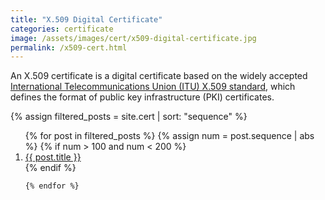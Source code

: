 ```yaml
---
title: "X.509 Digital Certificate"
categories: certificate
image: /assets/images/cert/x509-digital-certificate.jpg
permalink: /x509-cert.html
---
```


An X.509 certificate is a digital certificate based on the widely accepted [International Telecommunications Union (ITU) X.509 standard](https://www.itu.int/rec/T-REC-X.509), which defines the format of public key infrastructure (PKI) certificates.

{%
assign filtered_posts = site.cert |
sort: "sequence"
%}
<ol>
    {% for post in filtered_posts %}
    {% assign num = post.sequence | abs %}
    {% if num > 100 and num < 200 %}
    <li>
        <a href="{{ post.url }}" target="_blank">{{ post.title }}</a>
    </li>
    {% endif %}

    {% endfor %}
</ol>
